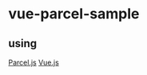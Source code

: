 # vue-parcel-sample

## using

[Parcel.js](https://github.com/parcel-bundler/parcel)
[Vue.js](https://vuejs.org)
